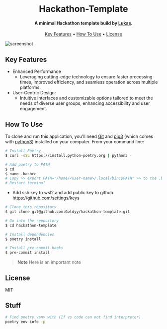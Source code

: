 
<h1 align="center">
  <br>
  <!-- <a href="http://www.amitmerchant.com/electron-markdownify"><img src="" alt="Markdownify" width="200"></a> -->
  <br>
  Hackathon-Template
  <br>
</h1>

<h4 align="center">A minimal Hackathon template build by <a href="https://de.linkedin.com/in/lukas-goldschmidt" target="_blank">Lukas</a>.</h4>


<p align="center">
  <a href="#key-features">Key Features</a> •
  <a href="#how-to-use">How To Use</a> •
  <a href="#license">License</a>
</p>

![screenshot](https://gifdb.com/images/high/charlie-day-explaining-frantically-ksy723s8u7546kbp.gif)

## Key Features

* Enhanced Performance
    - Leveraging cutting-edge technology to ensure faster processing times, improved efficiency, and seamless operation across multiple platforms.
* User-Centric Design:
    - Intuitive interfaces and customizable options tailored to meet the needs of diverse user groups, enhancing accessibility and user engagement.

## How To Use

To clone and run this application, you'll need [Git](https://git-scm.com) and [pip3](https://www.python.org/) (which comes with [python3](https://www.python.org/)) installed on your computer. From your command line:

```bash
# Install Poetry
$ curl -sSL https://install.python-poetry.org | python3 -

# Add poetry to PATH
$ cd
$ nano .bashrc
# Copy >> export PATH="/home/<user-name>/.local/bin:$PATH" >> to the .bashrc
# Restart terminal
```


- Add ssh key to wsl2 and add public key to github https://github.com/settings/keys


```bash
# Clone this repository
$ git clone git@github.com:Goldyy/hackathon-template.git

# Go into the repository
$ cd hackathon-template

# Install dependencies
$ poetry install

# Install pre-commit hooks
$ pre-commit install
```

> **Note**
> Here is an important note



## License

MIT

## Stuff


```bash
# Find poetry venv with (If vs code can not find interpreter)
poetry env info -p
```
